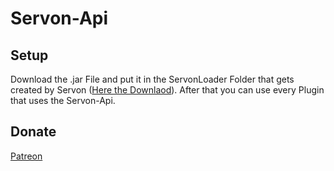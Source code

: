 # Servon-Api
## Setup
Download the .jar File and put it in the ServonLoader Folder that gets created by Servon ([Here the Downlaod]([https://www.google.com](https://github.com/Blonicx/ServonLoader/releases))). After that you can use every Plugin that uses the Servon-Api.

## Donate
[Patreon](patreon.com/Blonicx)
